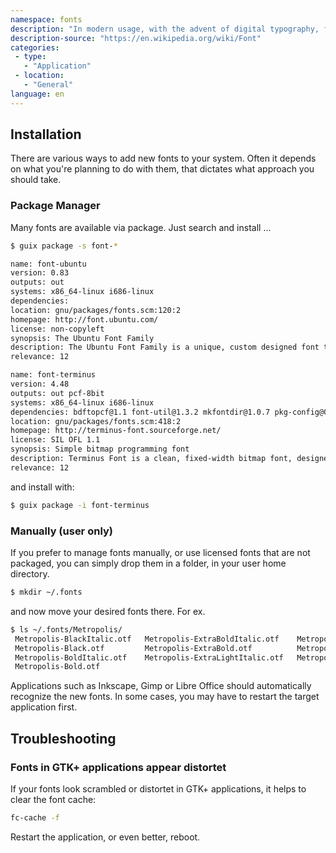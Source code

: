 ```yaml
---
namespace: fonts
description: "In modern usage, with the advent of digital typography, font is frequently synonymous with typeface. Each style is in a separate font file—for instance, the typeface Bulmer may include the fonts Bulmer roman, Bulmer, Bulmer bold and Bulmer extended—but the term font might be applied either to one of these alone or to the whole typeface."
description-source: "https://en.wikipedia.org/wiki/Font"
categories:
 - type:
   - "Application"
 - location:
   - "General"
language: en
---
```


## Installation

There are various ways to add new fonts to your system. Often it depends on what you're planning to do with them, that dictates what approach you should take.

### Package Manager

Many fonts are available via package. Just search and install ...

```sh
$ guix package -s font-*

name: font-ubuntu
version: 0.83
outputs: out
systems: x86_64-linux i686-linux
dependencies: 
location: gnu/packages/fonts.scm:120:2
homepage: http://font.ubuntu.com/
license: non-copyleft
synopsis: The Ubuntu Font Family  
description: The Ubuntu Font Family is a unique, custom designed font that has a very distinctive look and feel.  This package provides the TrueType (TTF) files.
relevance: 12

name: font-terminus
version: 4.48
outputs: out pcf-8bit
systems: x86_64-linux i686-linux
dependencies: bdftopcf@1.1 font-util@1.3.2 mkfontdir@1.0.7 pkg-config@0.29.2 python@3.8.2
location: gnu/packages/fonts.scm:418:2
homepage: http://terminus-font.sourceforge.net/
license: SIL OFL 1.1
synopsis: Simple bitmap programming font  
description: Terminus Font is a clean, fixed-width bitmap font, designed for long periods of working with computers (8 or more hours per day).
relevance: 12
```

and install with:

```sh
$ guix package -i font-terminus
```

### Manually (user only)

If you prefer to manage fonts manually, or use licensed fonts that are not packaged, you can simply drop them in a folder, in your user home directory.

```sh
$ mkdir ~/.fonts
```

and now move your desired fonts there. For ex.

```sh
$ ls ~/.fonts/Metropolis/
 Metropolis-BlackItalic.otf   Metropolis-ExtraBoldItalic.otf    Metropolis-LightItalic.otf    Metropolis-RegularItalic.otf    Metropolis-ThinItalic.otf
 Metropolis-Black.otf         Metropolis-ExtraBold.otf          Metropolis-Light.otf          Metropolis-Regular.otf          Metropolis-Thin.otf
 Metropolis-BoldItalic.otf    Metropolis-ExtraLightItalic.otf   Metropolis-MediumItalic.otf   Metropolis-SemiBoldItalic.otf  'SIL Open Font License.txt'
 Metropolis-Bold.otf
```

Applications such as Inkscape, Gimp or Libre Office should automatically recognize the new fonts. In some cases, you may have to restart the target application first.

## Troubleshooting

### Fonts in GTK+ applications appear distortet

If your fonts look scrambled or distortet in GTK+ applications, it helps to clear the font cache:

```sh
fc-cache -f
```

Restart the application, or even better, reboot.
